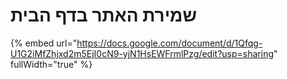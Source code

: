 # שמירת האתר בדף הבית

{% embed url="https://docs.google.com/document/d/1Qfqg-U1G2iMfZhjxd2m5EjI0cN9-yjN1HsEWFrmlPzg/edit?usp=sharing" fullWidth="true" %}
